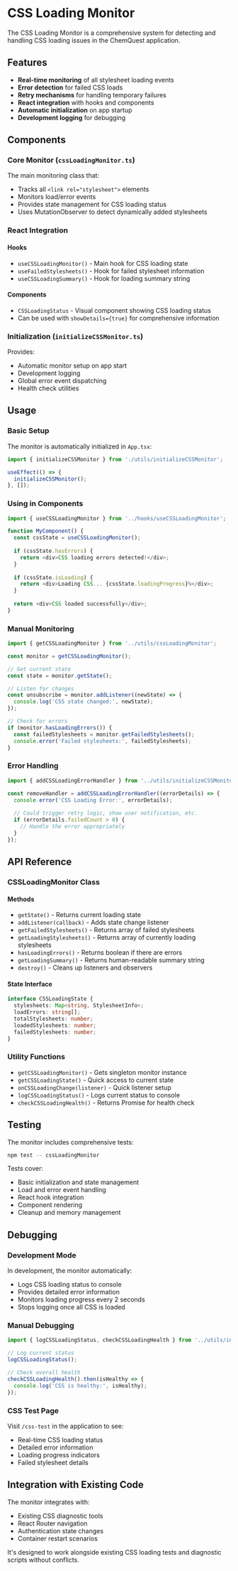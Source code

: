 # CSS Loading Monitor

The CSS Loading Monitor is a comprehensive system for detecting and handling CSS loading issues in the ChemQuest application.

## Features

- **Real-time monitoring** of all stylesheet loading events
- **Error detection** for failed CSS loads
- **Retry mechanisms** for handling temporary failures
- **React integration** with hooks and components
- **Automatic initialization** on app startup
- **Development logging** for debugging

## Components

### Core Monitor (`cssLoadingMonitor.ts`)

The main monitoring class that:
- Tracks all `<link rel="stylesheet">` elements
- Monitors load/error events
- Provides state management for CSS loading status
- Uses MutationObserver to detect dynamically added stylesheets

### React Integration

#### Hooks
- `useCSSLoadingMonitor()` - Main hook for CSS loading state
- `useFailedStylesheets()` - Hook for failed stylesheet information
- `useCSSLoadingSummary()` - Hook for loading summary string

#### Components
- `CSSLoadingStatus` - Visual component showing CSS loading status
- Can be used with `showDetails={true}` for comprehensive information

### Initialization (`initializeCSSMonitor.ts`)

Provides:
- Automatic monitor setup on app start
- Development logging
- Global error event dispatching
- Health check utilities

## Usage

### Basic Setup

The monitor is automatically initialized in `App.tsx`:

```typescript
import { initializeCSSMonitor } from './utils/initializeCSSMonitor';

useEffect(() => {
  initializeCSSMonitor();
}, []);
```

### Using in Components

```typescript
import { useCSSLoadingMonitor } from '../hooks/useCSSLoadingMonitor';

function MyComponent() {
  const cssState = useCSSLoadingMonitor();
  
  if (cssState.hasErrors) {
    return <div>CSS loading errors detected!</div>;
  }
  
  if (cssState.isLoading) {
    return <div>Loading CSS... {cssState.loadingProgress}%</div>;
  }
  
  return <div>CSS loaded successfully</div>;
}
```

### Manual Monitoring

```typescript
import { getCSSLoadingMonitor } from '../utils/cssLoadingMonitor';

const monitor = getCSSLoadingMonitor();

// Get current state
const state = monitor.getState();

// Listen for changes
const unsubscribe = monitor.addListener((newState) => {
  console.log('CSS state changed:', newState);
});

// Check for errors
if (monitor.hasLoadingErrors()) {
  const failedStylesheets = monitor.getFailedStylesheets();
  console.error('Failed stylesheets:', failedStylesheets);
}
```

### Error Handling

```typescript
import { addCSSLoadingErrorHandler } from '../utils/initializeCSSMonitor';

const removeHandler = addCSSLoadingErrorHandler((errorDetails) => {
  console.error('CSS Loading Error:', errorDetails);
  
  // Could trigger retry logic, show user notification, etc.
  if (errorDetails.failedCount > 0) {
    // Handle the error appropriately
  }
});
```

## API Reference

### CSSLoadingMonitor Class

#### Methods
- `getState()` - Returns current loading state
- `addListener(callback)` - Adds state change listener
- `getFailedStylesheets()` - Returns array of failed stylesheets
- `getLoadingStylesheets()` - Returns array of currently loading stylesheets
- `hasLoadingErrors()` - Returns boolean if there are errors
- `getLoadingSummary()` - Returns human-readable summary string
- `destroy()` - Cleans up listeners and observers

#### State Interface
```typescript
interface CSSLoadingState {
  stylesheets: Map<string, StylesheetInfo>;
  loadErrors: string[];
  totalStylesheets: number;
  loadedStylesheets: number;
  failedStylesheets: number;
}
```

### Utility Functions

- `getCSSLoadingMonitor()` - Gets singleton monitor instance
- `getCSSLoadingState()` - Quick access to current state
- `onCSSLoadingChange(listener)` - Quick listener setup
- `logCSSLoadingStatus()` - Logs current status to console
- `checkCSSLoadingHealth()` - Returns Promise<boolean> for health check

## Testing

The monitor includes comprehensive tests:

```bash
npm test -- cssLoadingMonitor
```

Tests cover:
- Basic initialization and state management
- Load and error event handling
- React hook integration
- Component rendering
- Cleanup and memory management

## Debugging

### Development Mode

In development, the monitor automatically:
- Logs CSS loading status to console
- Provides detailed error information
- Monitors loading progress every 2 seconds
- Stops logging once all CSS is loaded

### Manual Debugging

```typescript
import { logCSSLoadingStatus, checkCSSLoadingHealth } from '../utils/initializeCSSMonitor';

// Log current status
logCSSLoadingStatus();

// Check overall health
checkCSSLoadingHealth().then(isHealthy => {
  console.log('CSS is healthy:', isHealthy);
});
```

### CSS Test Page

Visit `/css-test` in the application to see:
- Real-time CSS loading status
- Detailed error information
- Loading progress indicators
- Failed stylesheet details

## Integration with Existing Code

The monitor integrates with:
- Existing CSS diagnostic tools
- React Router navigation
- Authentication state changes
- Container restart scenarios

It's designed to work alongside existing CSS loading tests and diagnostic scripts without conflicts.
